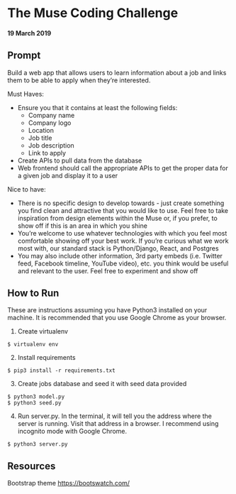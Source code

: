 # The Muse Coding Challenge #
#### 19 March 2019 ####

## Prompt ##

Build a web app that allows users to learn information about a job and links them to be able to apply when they’re interested.
 
Must Haves:

* Ensure you that it contains at least the following fields:
	* Company name
	* Company logo
	* Location
	* Job title
	* Job description
	* Link to apply
* Create APIs to pull data from the database
* Web frontend should call the appropriate APIs to get the proper data for a given job and display it to a user

Nice to have:
* There is no specific design to develop towards - just create something you find clean and attractive that you would like to use. Feel free to take inspiration from design elements within the Muse or, if you prefer, to show off if this is an area in which you shine
* You’re welcome to use whatever technologies with which you feel most comfortable showing off your best work. If you’re curious what we work most with, our standard stack is Python/Django, React, and Postgres
* You may also include other information, 3rd party embeds (i.e. Twitter feed, Facebook timeline, YouTube video), etc. you think would be useful and relevant to the user. Feel free to experiment and show off

## How to Run ##

These are instructions assuming you have Python3 installed on your machine. It is recommended that you use Google Chrome as your browser.
1. Create virtualenv

```$ virtualenv env```

2. Install requirements

```$ pip3 install -r requirements.txt```

3. Create jobs database and seed it with seed data provided

```$ createdb jobs
$ python3 model.py
$ python3 seed.py
```

4. Run server.py. In the terminal, it will tell you the address where the server is running. Visit that address in a browser. I recommend using incognito mode with Google Chrome.

```$ python3 server.py```

## Resources ##
Bootstrap theme https://bootswatch.com/